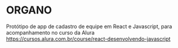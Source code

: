 
# ORGANO

Protótipo de app de cadastro de equipe em React e Javascript, para acompanhamento no curso da Alura https://cursos.alura.com.br/course/react-desenvolvendo-javascript
